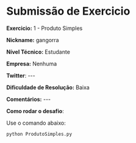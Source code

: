 # Submissão de Exercicio

**Exercicio:** 1 - Produto Simples

**Nickname:** gangorra

**Nível Técnico:** Estudante

**Empresa:** Nenhuma

**Twitter**: ---

**Dificuldade de Resolução:** Baixa

**Comentários:** ---

**Como rodar o desafio**:

Use o comando abaixo:

```bash
python ProdutoSimples.py
```
